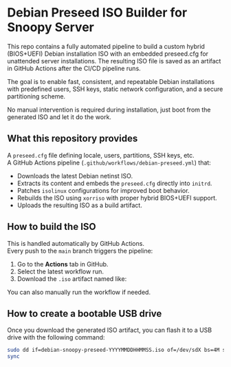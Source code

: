 # Debian Preseed ISO Builder for Snoopy Server

This repo contains a fully automated pipeline to build a custom hybrid (BIOS+UEFI) Debian installation ISO with an embedded preseed.cfg for unattended server installations. The resulting ISO file is saved as an artifact in GitHub Actions after the CI/CD pipeline runs.

The goal is to enable fast, consistent, and repeatable Debian installations with predefined users, SSH keys, static network configuration, and a secure partitioning scheme.

No manual intervention is required during installation, just boot from the generated ISO and let it do the work.

## What this repository provides

A `preseed.cfg` file defining locale, users, partitions, SSH keys, etc.  
A GitHub Actions pipeline (`.github/workflows/debian-preseed.yml`) that:
- Downloads the latest Debian netinst ISO.
- Extracts its content and embeds the `preseed.cfg` directly into `initrd`.
- Patches `isolinux` configurations for improved boot behavior.
- Rebuilds the ISO using `xorriso` with proper hybrid BIOS+UEFI support.
- Uploads the resulting ISO as a build artifact.

## How to build the ISO

This is handled automatically by GitHub Actions.  
Every push to the `main` branch triggers the pipeline:

1. Go to the **Actions** tab in GitHub.
2. Select the latest workflow run.
3. Download the `.iso` artifact named like:

You can also manually run the workflow if needed.

## How to create a bootable USB drive

Once you download the generated ISO artifact, you can flash it to a USB drive with the following command:

```bash
sudo dd if=debian-snoopy-preseed-YYYYMMDDHHMMSS.iso of=/dev/sdX bs=4M status=progress
sync
